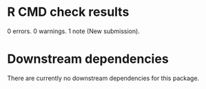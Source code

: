 # R CMD check results

0 errors. 0 warnings. 1 note (New submission).

# Downstream dependencies

There are currently no downstream dependencies for this package.
